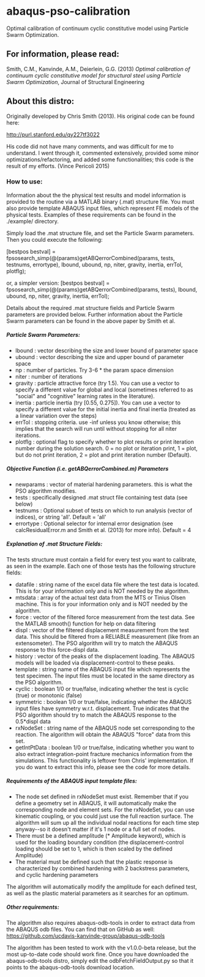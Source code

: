 # abaqus-pso-calibration
Optimal calibration of continuum cyclic constitutive model using Particle Swarm Optimization.

## For information, please read:
Smith, C.M., Kanvinde, A.M., Deierlein, G.G. (2013) *Optimal calibration of continuum cyclic constitutive model for structural steel using Particle Swarm Optimization*, Journal of Structural Engineering

## About this distro:
Originally developed by Chris Smith (2013). His original code can be found here:

http://purl.stanford.edu/qy227tf3022


His code did not have many comments, and was difficult for me to understand. I went through it, commented extensively, provided some minor optimizations/refactoring, and added some functionalities; this code is the result of my efforts. (Vince Pericoli 2015)

### How to use:
Information about the the physical test results and model information is provided to the routine via a MATLAB binary (.mat) structure file. You must also provide template ABAQUS input files, which represent FE models of the physical tests. Examples of these requirements can be found in the ./example/ directory.

Simply load the .mat structure file, and set the Particle Swarm parameters. Then you could execute the following:

[bestpos bestval] = fpsosearch_simp(@(params)getABQerrorCombined(params, tests, testnums, errortype), lbound, ubound, np, niter, gravity, inertia, errTol, plotflg);

or, a simpler version:
[bestpos bestval] = fpsosearch_simp(@(params)getABQerrorCombined(params, tests), lbound, ubound, np, niter, gravity, inertia, errTol);

Details about the required .mat structure fields and Particle Swarm parameters are provided below. Further information about the Particle Swarm parameters can be found in the above paper by Smith et al.

##### Particle Swarm Parameters:
* lbound  : vector describing the size and lower bound of parameter space
* ubound  : vector describing the size and upper bound of parameter space
* np      : number of particles. Try 3-6 * the param space dimension
* niter   : number of iterations
* gravity : particle attractive force (try 1.5). You can use a vector to specify a different value for global and local (sometimes referred to as "social" and "cognitive" learning rates in the literature).
* inertia : particle inertia (try [0.55, 0.275]). You can use a vector to specify a different value for the initial inertia and final inertia (treated as a linear variation over the steps)
* errTol  : stopping criteria. use -inf unless you know otherwise; this implies that the search will run until without stopping for all niter iterations.
* plotflg : optional flag to specify whether to plot results or print iteration number during the solution search. 0 = no plot or iteration print, 1 = plot, but do not print iteration, 2 = plot and print iteration number (Default).

##### Objective Function (i.e. getABQerrorCombined.m) Parameters
* newparams : vector of material hardening parameters. this is what the PSO algorithm modifies.
* tests     : specifically designed .mat struct file containing test data (see below)
* testnums  : Optional subset of tests on which to run analysis (vector of indices), or string 'all'. Default = 'all'
* errortype : Optional selector for internal error designation (see calcResidualError.m and Smith et al. (2013) for more info). Default = 4

##### Explanation of .mat Structure Fields:
The tests structure must contain a field for every test you want to calibrate, as seen in the example. Each one of those tests has the following structure fields:
* datafile : string name of the excel data file where the test data is located. This is for your information only and is NOT needed by the algorithm.
* mtsdata  : array of the actual test data from the MTS or Tinius Olsen machine. This is for your information only and is NOT needed by the algorithm.
* force    : vector of the filtered force measurement from the test data. See the MATLAB smooth() function for help on data filtering
* displ    : vector of the filtered displacement measurement from the test data. This should be filtered from a RELIABLE measurement (like from an extensometer). The PSO algorithm will try to match the ABAQUS response to this force-displ data.
* history  : vector of the peaks of the displacement loading. The ABAQUS models will be loaded via displacement-control to these peaks.
* template : string name of the ABAQUS input file which represents the test specimen. The input files must be located in the same directory as the PSO algorithm.
* cyclic   : boolean 1/0 or true/false, indicating whether the test is cyclic (true) or monotonic (false)
* symmetric : boolean 1/0 or true/false, indicating whether the ABAQUS input files have symmetry w.r.t. displacement. True indicates that the PSO algorithm should try to match the ABAQUS response to the 0.5*displ data
* rxNodeSet : string name of the ABAQUS node set corresponding to the reaction. The algorithm will obtain the ABAQUS "force" data from this set.
* getIntPtData : boolean 1/0 or true/false, indicating whether you want to also extract integration-point fracture mechanics information from the simulations. This functionality is leftover from Chris' implementation. If you do want to extract this info, please see the code for more details.

##### Requirements of the ABAQUS input template files:
* The node set defined in rxNodeSet must exist. Remember that if you define a geometry set in ABAQUS, it will automatically make the corresponding node and element sets. For the rxNodeSet, you can use kinematic coupling, or you could just use the full reaction surface. The algorithm will sum up all the individual nodal reactions for each time step anyway--so it doesn't matter if it's 1 node or a full set of nodes.
* There must be a defined amplitude (* Amplitude keyword), which is used for the loading boundary condition (the displacement-control loading should be set to 1, which is then scaled by the defined Amplitude)
* The material must be defined such that the plastic response is characterized by combined hardening with 2 backstress parameters, and cyclic hardening parameters

The algorithm will automatically modify the amplitude for each defined test, as well as the plastic material parameters as it searches for an optimum.

##### Other requirements:
The algorithm also requires abaqus-odb-tools in order to extract data from the ABAQUS odb files. You can find that on GitHub as well: https://github.com/ucdavis-kanvinde-group/abaqus-odb-tools

The algorithm has been tested to work with the v1.0.0-beta release, but the most up-to-date code should work fine. Once you have downloaded the abaqus-odb-tools distro, simply edit the odbFetchFieldOutput.py so that it points to the abaqus-odb-tools download location.
